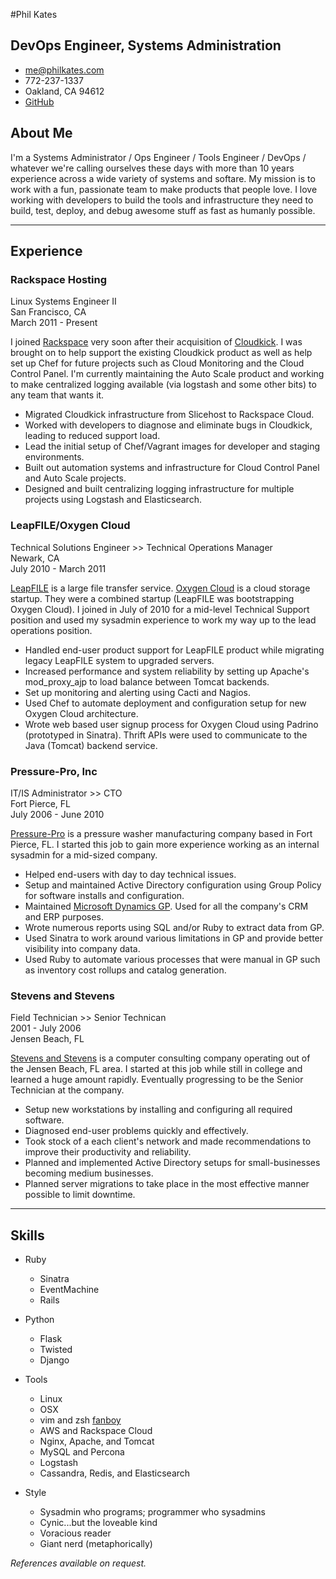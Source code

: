 #Phil Kates
## DevOps Engineer, Systems Administration

- [me@philkates.com](mailto:me@philkates.com)  
- 772-237-1337  
- Oakland, CA 94612  
- [GitHub](http://github.com/philk)  

About Me
-----------

I'm a Systems Administrator / Ops Engineer / Tools Engineer / DevOps / whatever we're calling ourselves these days with more than 10 years experience across a wide variety of systems and softare. My mission is to work with a fun, passionate team to make products that people love. I love working with developers to build the tools and infrastructure they need to build, test, deploy, and debug awesome stuff as fast as humanly possible.

* * *

Experience
---------------
### Rackspace Hosting
Linux Systems Engineer II  
San Francisco, CA  
March 2011 - Present  

I joined [Rackspace](http://rackspace.com) very soon after their acquisition of [Cloudkick](http://cloudkick.com). I was brought on to help support the existing Cloudkick product as well as help set up Chef for future projects such as Cloud Monitoring and the Cloud Control Panel. I'm currently maintaining the Auto Scale product and working to make centralized logging available (via logstash and some other bits) to any team that wants it.

* Migrated Cloudkick infrastructure from Slicehost to Rackspace Cloud.
* Worked with developers to diagnose and eliminate bugs in Cloudkick, leading to reduced support load.
* Lead the initial setup of Chef/Vagrant images for developer and staging environments.
* Built out automation systems and infrastructure for Cloud Control Panel and Auto Scale projects.
* Designed and built centralizing logging infrastructure for multiple projects using Logstash and Elasticsearch.

### LeapFILE/Oxygen Cloud
Technical Solutions Engineer >> Technical Operations Manager  
Newark, CA  
July 2010 - March 2011  

[LeapFILE](http://www.leapfile.com) is a large file transfer service. [Oxygen Cloud](http://oxygencloud.com) is a cloud storage startup. They were a combined startup (LeapFILE was bootstrapping Oxygen Cloud). I joined in July of 2010 for a mid-level Technical Support position and used my sysadmin experience to work my way up to the lead operations position.

* Handled end-user product support for LeapFILE product while migrating legacy LeapFILE system to upgraded servers.
* Increased performance and system reliability by setting up Apache's mod_proxy_ajp to load balance between Tomcat backends.
* Set up monitoring and alerting using Cacti and Nagios.
* Used Chef to automate deployment and configuration setup for new Oxygen Cloud architecture.
* Wrote web based user signup process for Oxygen Cloud using Padrino (prototyped in Sinatra). Thrift APIs were used to communicate to the Java (Tomcat) backend service.

### Pressure-Pro, Inc
IT/IS Administrator >> CTO  
Fort Pierce, FL  
July 2006 - June 2010  

[Pressure-Pro](http://www.pressure-pro.com) is a pressure washer manufacturing company based in Fort Pierce, FL. I started this job to gain more experience working as an internal sysadmin for a mid-sized company.

* Helped end-users with day to day technical issues.
* Setup and maintained Active Directory configuration using Group Policy for software installs and configuration.
* Maintained [Microsoft Dynamics GP](http://www.microsoft.com/en-us/dynamics/products/gp-overview.aspx). Used for all the company's CRM and ERP purposes.
* Wrote numerous reports using SQL and/or Ruby to extract data from GP.
* Used Sinatra to work around various limitations in GP and provide better visibility into company data.
* Used Ruby to automate various processes that were manual in GP such as inventory cost rollups and catalog generation.

### Stevens and Stevens
Field Technician >> Senior Technican  
2001 - July 2006  
Jensen Beach, FL  

[Stevens and Stevens](http://stevensandstevens.com/) is a computer consulting company operating out of the Jensen Beach, FL area. I started at this job while still in college and learned a huge amount rapidly. Eventually progressing to be the Senior Technician at the company.

* Setup new workstations by installing and configuring all required software.
* Diagnosed end-user problems quickly and effectively.
* Took stock of a each client's network and made recommendations to improve their productivity and reliability.
* Planned and implemented Active Directory setups for small-businesses becoming medium businesses.
* Planned server migrations to take place in the most effective manner possible to limit downtime.

* * *

Skills
----------------

* Ruby
  * Sinatra
  * EventMachine
  * Rails

* Python
  * Flask
  * Twisted
  * Django

* Tools
  * Linux
  * OSX
  * vim and zsh [fanboy][1]
  * AWS and Rackspace Cloud
  * Nginx, Apache, and Tomcat
  * MySQL and Percona
  * Logstash
  * Cassandra, Redis, and Elasticsearch

* Style
  * Sysadmin who programs; programmer who sysadmins
  * Cynic...but the loveable kind
  * Voracious reader
  * Giant nerd (metaphorically)

_References available on request._  

[1]: http://github.com/philk/dotfiles
